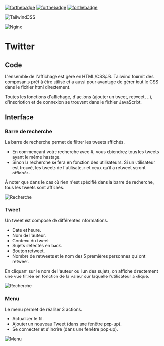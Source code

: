[![forthebadge](https://forthebadge.com/images/badges/uses-html.svg)](https://forthebadge.com)
[![forthebadge](https://forthebadge.com/images/badges/uses-css.svg)](https://forthebadge.com)
[![forthebadge](https://forthebadge.com/images/badges/uses-js.svg)](https://forthebadge.com)

![TailwindCSS](https://img.shields.io/badge/tailwindcss-%2338B2AC.svg?style=for-the-badge&logo=tailwind-css&logoColor=white)

![Nginx](https://img.shields.io/badge/nginx-%23009639.svg?style=for-the-badge&logo=nginx&logoColor=white)

# Twitter

## Code

L'ensemble de l'affichage est géré en HTML/CSS/JS.
Tailwind fournit des composants prêt à être utilisé et a aussi pour avantage de gérer tout le CSS dans le fichier html directement.

Toutes les fonctions d'affichage, d'actions (ajouter un tweet, retweet, ..), d'inscription et de connexion se trouvent dans le fichier JavaScript.

## Interface

### Barre de recherche

La barre de recherche permet de filtrer les tweets affichés.
- En commençant votre recherche avec #, vous obiendrez tous les tweets ayant le même hastage.
- Sinon la recherche se fera en fonction des utilisateurs. Si un utilisateur est trouvé, les tweets de l'utilisateur et ceux qu'il a retweet seront affichés.

À noter que dans le cas où rien n'est spécifié dans la barre de recherche, tous les tweets sont affichés.

![Recherche](https://cloud.tom-roth.fr/index.php/s/ENB7oQzBG4ZfPxm/preview)

### Tweet

Un tweet est composé de différentes informations.
- Date et heure.
- Nom de l'auteur.
- Contenu du tweet.
- Sujets détectés en back.
- Bouton retweet.
- Nombre de retweets et le nom des 5 premières personnes qui ont retweet.

En cliquant sur le nom de l'auteur ou l'un des sujets, on affiche directement une vue filtrée en fonction de la valeur sur laquelle l'utilisateur a cliqué.

![Recherche](https://cloud.tom-roth.fr/index.php/s/yc9x2oP3KsK95NW/preview)

### Menu

Le menu permet de réaliser 3 actions.
- Actualiser le fil.
- Ajouter un nouveau Tweet (dans une fenêtre pop-up).
- Se connecter et s'incrire (dans une fenêtre pop-up).

![Menu](https://cloud.tom-roth.fr/index.php/s/4qcX3TWjaXmneyE/preview)



